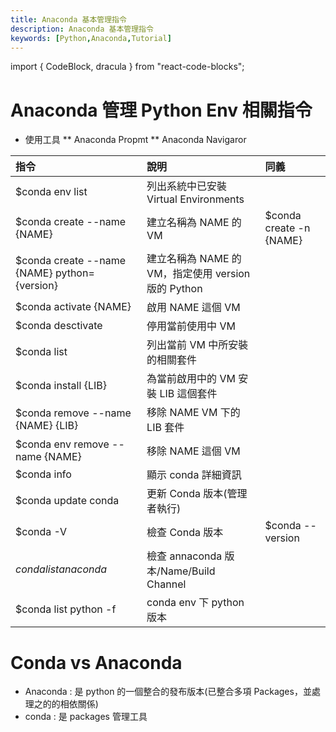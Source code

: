 ```yaml
---
title: Anaconda 基本管理指令
description: Anaconda 基本管理指令
keywords: [Python,Anaconda,Tutorial]
---
```

import { CodeBlock, dracula  } from "react-code-blocks";

# Anaconda 管理 Python Env 相關指令
* 使用工具 
** Anaconda Propmt
** Anaconda Navigaror


| 指令 | 說明 | 同義 | 
| :-- | :-- | :-- |
| $conda env list  | 列出系統中已安裝 Virtual Environments |  |
| $conda create --name {NAME} | 建立名稱為 NAME 的 VM | $conda create -n {NAME} |
| $conda create --name {NAME} python={version} | 建立名稱為 NAME 的 VM，指定使用 version 版的 Python |  |
| $conda activate {NAME} | 啟用 NAME 這個 VM |  |
| $conda desctivate | 停用當前使用中 VM |  |
| $conda list  | 列出當前 VM 中所安裝的相關套件 |  |
| $conda install {LIB} | 為當前啟用中的 VM 安裝 LIB 這個套件 |  |
| $conda remove --name {NAME} {LIB} | 移除 NAME VM 下的 LIB 套件 |  |
| $conda env remove --name {NAME} | 移除 NAME 這個 VM |  |
| $conda info | 顯示 conda 詳細資訊 |  |
| $conda update conda  | 更新 Conda 版本(管理者執行) |  |
| $conda -V  | 檢查 Conda 版本 | $conda --version |
| $conda list anaconda$ | 檢查 annaconda 版本/Name/Build Channel |  |
| $conda list python -f | conda env 下 python 版本 |  |


  
# Conda vs Anaconda
* Anaconda : 是 python 的一個整合的發布版本(已整合多項 Packages，並處理之的的相依關係)
* conda : 是 packages 管理工具
